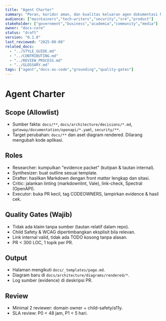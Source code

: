```yaml
---
title: "Agent Charter"
summary: "Peran, koridor aman, dan kualitas keluaran agen dokumentasi MerajutASA."
audience: ["maintainers","tech-writers","security","sre","product"]
stakeholder: ["government","business","academia","community","media"]
owner: "docs-core"
status: "draft"
version: "0.1.0"
last_reviewed: "2025-08-08"
related_docs:
  - "../STYLE_GUIDE.md"
  - "../CONTRIBUTING.md"
  - "../REVIEW_PROCESS.md"
  - "../GLOSSARY.md"
tags: ["agent","docs-as-code","grounding","quality-gates"]
---
```


# Agent Charter

## Scope (Allowlist)
- Sumber fakta: `docs/**`, `docs/architecture/decisions/*.md`, `gateway/documentation/openapi/*.yaml`, `security/**`.
- Target perubahan: `docs/**` dan aset diagram rendered. Dilarang mengubah kode aplikasi.

## Roles
- Researcher: kumpulkan "evidence packet" (kutipan & tautan internal).
- Synthesizer: buat outline sesuai template.
- Drafter: hasilkan Markdown dengan front matter lengkap dan sitasi.
- Critic: jalankan linting (markdownlint, Vale), link-check, Spectral (OpenAPI).
- Executor: buka PR kecil, tag CODEOWNERS, lampirkan evidence & hasil cek.

## Quality Gates (Wajib)
- Tidak ada klaim tanpa sumber (tautan relatif dalam repo).
- Child Safety & WCAG dipertimbangkan eksplisit bila relevan.
- Link internal valid, tidak ada TODO kosong tanpa alasan.
- PR < 300 LOC, 1 topik per PR.

## Output
- Halaman mengikuti `docs/_templates/page.md`.
- Diagram baru di `docs/architecture/diagrams/rendered/*`.
- Log sumber (evidence) di deskripsi PR.

## Review
- Minimal 2 reviewer: domain owner + child-safety/a11y.
- SLA review: P0 < 48 jam, P1 < 5 hari.
